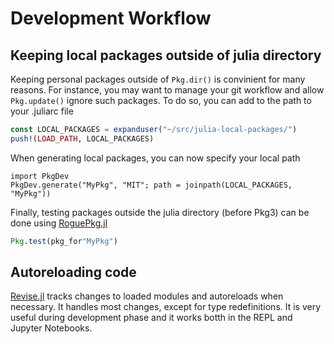 # Development Workflow

## Keeping local packages outside of julia directory

Keeping personal packages outside of `Pkg.dir()` is convinient for many reasons. For instance, you may want to manage your git workflow and allow `Pkg.update()` ignore such packages. To do so, you can add to the path to your .juliarc file 

```julia
const LOCAL_PACKAGES = expanduser("~/src/julia-local-packages/")
push!(LOAD_PATH, LOCAL_PACKAGES)
```

When generating local packages, you can now specify your local path

```
import PkgDev
PkgDev.generate("MyPkg", "MIT"; path = joinpath(LOCAL_PACKAGES, "MyPkg"))
```

Finally, testing packages outside the julia directory (before Pkg3) can be done using [RoguePkg.jl](https://github.com/tpapp/RoguePkg.jl)

```julia
Pkg.test(pkg_for"MyPkg")
```

## Autoreloading code

[Revise.jl](https://github.com/timholy/Revise.jl) tracks changes to loaded modules and autoreloads when necessary.  It handles most changes, except for type redefinitions. It is very useful during development phase and it works botth in the REPL and Jupyter Notebooks.
